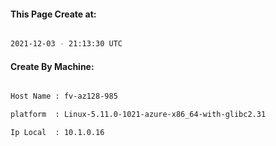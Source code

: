 
   
#### This Page Create at:

```bash

2021-12-03 - 21:13:30 UTC

```

#### Create By Machine:

```bash

Host Name : fv-az128-985

platform  : Linux-5.11.0-1021-azure-x86_64-with-glibc2.31

Ip Local  : 10.1.0.16

```

